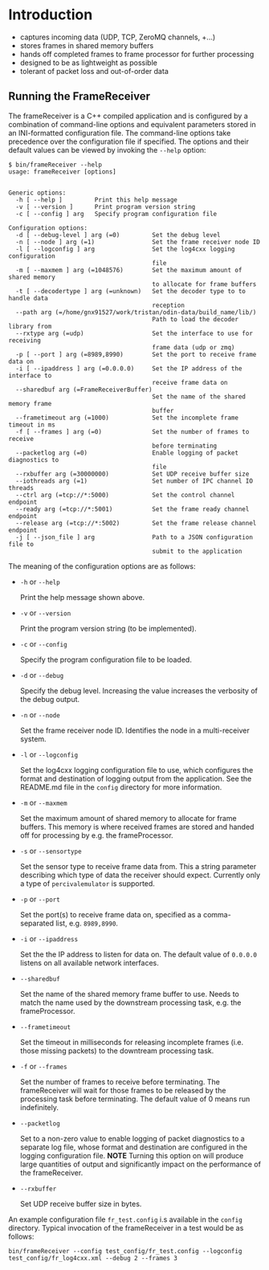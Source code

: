 Introduction
============

* captures incoming data (UDP, TCP, ZeroMQ channels, +...)
* stores frames in shared memory buffers
* hands off completed frames to frame processor for further processing
* designed to be as lightweight as possible
* tolerant of packet loss and out-of-order data

Running the FrameReceiver
-------------------------

The frameReceiver is a C++ compiled application and is configured by a combination of command-line options
and equivalent parameters stored in an INI-formatted configuration file. The command-line options take
precedence over the configuration file if specified. The options and their default values can be viewed
by invoking the `--help` option:

	$ bin/frameReceiver --help
    usage: frameReceiver [options]


    Generic options:
      -h [ --help ]         Print this help message
      -v [ --version ]      Print program version string
      -c [ --config ] arg   Specify program configuration file

    Configuration options:
      -d [ --debug-level ] arg (=0)         Set the debug level
      -n [ --node ] arg (=1)                Set the frame receiver node ID
      -l [ --logconfig ] arg                Set the log4cxx logging configuration
                                            file
      -m [ --maxmem ] arg (=1048576)        Set the maximum amount of shared memory
                                            to allocate for frame buffers
      -t [ --decodertype ] arg (=unknown)   Set the decoder type to to handle data
                                            reception
      --path arg (=/home/gnx91527/work/tristan/odin-data/build_name/lib/)
                                            Path to load the decoder library from
      --rxtype arg (=udp)                   Set the interface to use for receiving
                                            frame data (udp or zmq)
      -p [ --port ] arg (=8989,8990)        Set the port to receive frame data on
      -i [ --ipaddress ] arg (=0.0.0.0)     Set the IP address of the interface to
                                            receive frame data on
      --sharedbuf arg (=FrameReceiverBuffer)
                                            Set the name of the shared memory frame
                                            buffer
      --frametimeout arg (=1000)            Set the incomplete frame timeout in ms
      -f [ --frames ] arg (=0)              Set the number of frames to receive
                                            before terminating
      --packetlog arg (=0)                  Enable logging of packet diagnostics to
                                            file
      --rxbuffer arg (=30000000)            Set UDP receive buffer size
      --iothreads arg (=1)                  Set number of IPC channel IO threads
      --ctrl arg (=tcp://*:5000)            Set the control channel endpoint
      --ready arg (=tcp://*:5001)           Set the frame ready channel endpoint
      --release arg (=tcp://*:5002)         Set the frame release channel endpoint
      -j [ --json_file ] arg                Path to a JSON configuration file to
                                            submit to the application


The meaning of the configuration options are as follows:

* `-h` or `--help`

   Print the help message shown above.

* `-v` or `--version`

   Print the program version string (to be implemented).

* `-c` or `--config`

   Specify the program configuration file to be loaded.

* `-d` or `--debug`

   Specify the debug level. Increasing the value increases the verbosity of the debug output.

* `-n` or `--node`

   Set the frame receiver node ID. Identifies the node in a multi-receiver system.

* `-l` or `--logconfig`

   Set the log4cxx logging configuration file to use, which configures the format and destination
   of logging output from the application. See the README.md file in the `config` directory for
   more information.

* `-m` or `--maxmem`

   Set the maximum amount of shared memory to allocate for frame buffers. This memory is where
   received frames are stored and handed off for processing by e.g. the frameProcessor.

* `-s` or `--sensortype`

   Set the sensor type to receive frame data from. This a string parameter describing which
   type of data the receiver should expect. Currently only a type of `percivalemulator` is
   supported.

* `-p` or `--port`

   Set the port(s) to receive frame data on, specified as a comma-separated list, e.g. `8989,8990`.

* `-i`  or `--ipaddress`

   Set the the IP address to listen for data on. The default value of `0.0.0.0` listens on all
   available network interfaces.

* `--sharedbuf`

   Set the name of the shared memory frame buffer to use. Needs to match the name used by the
   downstream processing task, e.g. the frameProcessor.

* `--frametimeout`

   Set the timeout in milliseconds for releasing incomplete frames (i.e. those missing
   packets) to the downtream processing task.

* `-f` or `--frames`

   Set the number of frames to receive before terminating. The frameReceiver will wait for
   those frames to be released by the processing task before terminating. The default
   value of 0 means run indefinitely.

* `--packetlog`

   Set to a non-zero value to enable logging of packet diagnostics to a separate log file,
   whose format and destination are configured in the logging configuration file. __NOTE__ Turning
   this option on will produce large quantities of output and significantly impact on the
   performance of the frameReceiver.

* `--rxbuffer`

   Set UDP receive buffer size in bytes.

An example configuration file `fr_test.config` i.s available in the `config` directory. Typical
invocation of the frameReceiver in a test would be as follows:

	bin/frameReceiver --config test_config/fr_test.config --logconfig test_config/fr_log4cxx.xml --debug 2 --frames 3
